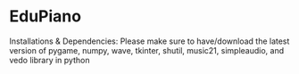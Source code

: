# EduPiano
Installations & Dependencies:
Please make sure to have/download the latest version of pygame, numpy, wave, tkinter, shutil, music21, simpleaudio, and vedo library in python
